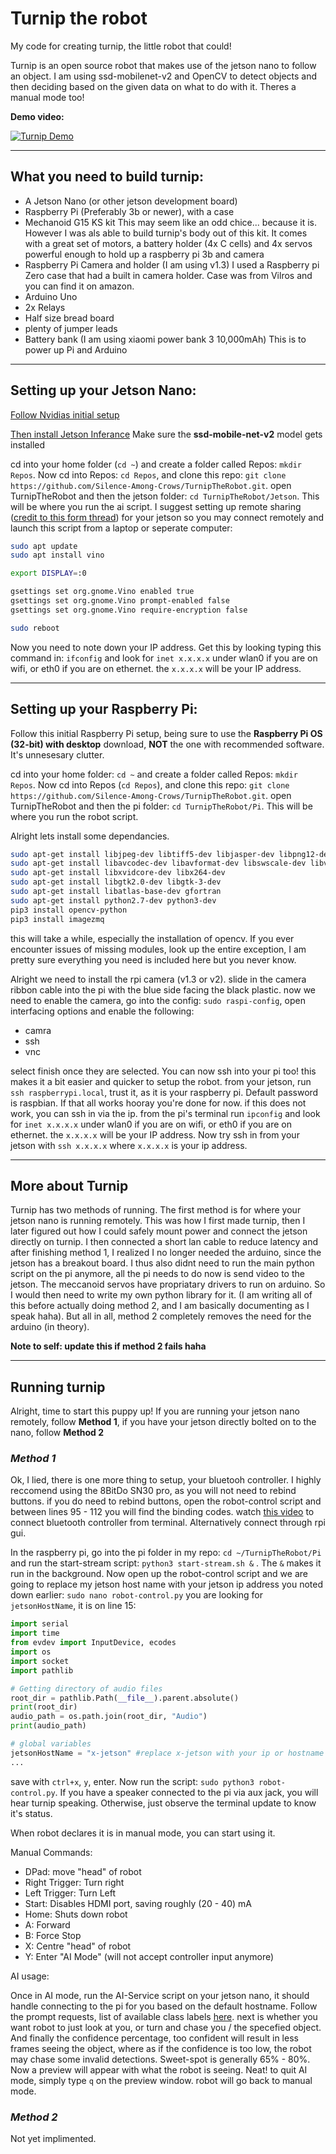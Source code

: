 # Turnip the robot

My code for creating turnip, the little robot that could!

Turnip is an open source robot that makes use of the jetson nano to follow an object. I am using ssd-mobilenet-v2 and OpenCV to detect objects and then deciding based on the given data on what to do with it. Theres a manual mode too!

**Demo video:**

[![Turnip Demo](https://img.youtube.com/vi/9klELAZi3hI/0.jpg)](https://www.youtube.com/watch?v=9klELAZi3hI "Turnip Demo")

---

## What you need to build turnip:

- A Jetson Nano (or other jetson development board)
- Raspberry Pi (Preferably 3b or newer), with a case
- Mechanoid G15 KS kit
  This may seem like an odd chice... because it is. However I was als able to build turnip's body out of this kit. It comes with a great set of motors, a battery holder (4x C cells) and 4x servos powerful enough to hold up a raspberry pi 3b and camera
- Raspberry Pi Camera and holder
 (I am using v1.3) I used a Raspberry pi Zero case that had a built in camera holder. Case was from Vilros and you can find it on amazon.
- Arduino Uno
- 2x Relays
- Half size bread board
- plenty of jumper leads
- Battery bank (I am using xiaomi power bank 3 10,000mAh)
  This is to power up Pi and Arduino

---

## Setting up your Jetson Nano:

[Follow Nvidias initial setup](https://developer.nvidia.com/embedded/learn/get-started-jetson-nano-devkit)

[Then install Jetson Inferance](https://github.com/dusty-nv/jetson-inference/blob/master/docs/building-repo-2.md) Make sure the **ssd-mobile-net-v2** model gets installed

cd into your home folder (`cd ~`) and create a folder called Repos: `mkdir Repos`. Now cd into Repos: `cd Repos`, and clone this repo: `git clone https://github.com/Silence-Among-Crows/TurnipTheRobot.git`. open TurnipTheRobot and then the jetson folder: `cd TurnipTheRobot/Jetson`. This will be where you run the ai script. I suggest setting up remote sharing ([credit to this form thread](https://forums.developer.nvidia.com/t/jetson-nano-vnc-headless-connections/77399)) for your jetson so you may connect remotely and launch this script from a laptop or seperate computer:

``` bash
sudo apt update
sudo apt install vino

export DISPLAY=:0

gsettings set org.gnome.Vino enabled true
gsettings set org.gnome.Vino prompt-enabled false
gsettings set org.gnome.Vino require-encryption false

sudo reboot
```

Now you need to note down your IP address. Get this by looking typing this command in: `ifconfig` and look for `inet x.x.x.x` under wlan0 if you are on wifi, or eth0 if you are on ethernet. the `x.x.x.x` will be your IP address.

---

## Setting up your Raspberry Pi:

Follow this initial Raspberry Pi setup, being sure to use the **Raspberry Pi OS (32-bit) with desktop** download, **NOT** the one with recommended software. It's unnesesary clutter.

cd into your home folder: `cd ~` and create a folder called Repos: `mkdir Repos`. Now cd into Repos (`cd Repos`), and clone this repo: `git clone https://github.com/Silence-Among-Crows/TurnipTheRobot.git`. open TurnipTheRobot and then the pi folder: `cd TurnipTheRobot/Pi`. This will be where you run the robot script.

Alright lets install some dependancies. 

``` bash
sudo apt-get install libjpeg-dev libtiff5-dev libjasper-dev libpng12-dev
sudo apt-get install libavcodec-dev libavformat-dev libswscale-dev libv4l-dev
sudo apt-get install libxvidcore-dev libx264-dev
sudo apt-get install libgtk2.0-dev libgtk-3-dev
sudo apt-get install libatlas-base-dev gfortran
sudo apt-get install python2.7-dev python3-dev
pip3 install opencv-python
pip3 install imagezmq
```

this will take a while, especially the installation of opencv. If you ever encounter issues of missing modules, look up the entire exception, I am pretty sure everything you need is included here but you never know.

Alright we need to install the rpi camera (v1.3 or v2). slide in the camera ribbon cable into the pi with the blue side facing the black plastic. now we need to enable the camera, go into the config: `sudo raspi-config`, open interfacing options and enable the following:

- camra
- ssh
- vnc

select finish once they are selected. You can now ssh into your pi too! this makes it a bit easier and quicker to setup the robot. from your jetson, run `ssh raspberrypi.local`, trust it, as it is your raspberry pi. Default password is raspbian. If that all works hooray you're done for now. if this does not work, you can ssh in via the ip. from the pi's terminal run `ipconfig` and look for `inet x.x.x.x` under wlan0 if you are on wifi, or eth0 if you are on ethernet. the `x.x.x.x` will be your IP address. Now try ssh in from your jetson with `ssh x.x.x.x` where `x.x.x.x` is your ip address.

---

## More about Turnip

Turnip has two methods of running. The first method is for where your jetson nano is running remotely. This was how I first made turnip, then I later figured out how I could safely mount power and connect the jetson directly on turnip. I then connected a short lan cable to reduce latency and after finishing method 1, I realized I no longer needed the arduino, since the jetson has a breakout board. I thus also didnt need to run the main python script on the pi anymore, all the pi needs to do now is send video to the jetson. The meccanoid servos have propriatary drivers to run on arduino. So I would then need to write my own python library for it. (I am writing all of this before actually doing method 2, and I am basically documenting as I speak haha). But all in all, method 2 completely removes the need for the arduino (in theory).

**Note to self: update this if method 2 fails haha**

---

## Running turnip

Alright, time to start this puppy up! If you are running your jetson nano remotely, follow **Method 1**, if you have your jetson directly bolted on to the nano, follow **Method 2**

### *Method 1*

Ok, I lied, there is one more thing to setup, your bluetooh controller. I highly reccomend using the 8BitDo SN30 pro, as you will not need to rebind buttons. if you do need to rebind buttons, open the robot-control script and between lines 95 - 112 you will find the binding codes. watch [this video](https://www.youtube.com/watch?v=F5-dV6ULeg8) to connect bluetooth controller from terminal. Alternatively connect through rpi gui.

In the raspberry pi, go into the pi folder in my repo: `cd ~/TurnipTheRobot/Pi` and run the start-stream script: `python3 start-stream.sh &` . The `&` makes it run in the background. Now open up the robot-control script and we are going to replace my jetson host name with your jetson ip address you noted down earlier: `sudo nano robot-control.py` you are looking for `jetsonHostName`, it is on line 15:

``` python
import serial
import time
from evdev import InputDevice, ecodes
import os
import socket
import pathlib

# Getting directory of audio files
root_dir = pathlib.Path(__file__).parent.absolute()
print(root_dir)
audio_path = os.path.join(root_dir, "Audio")
print(audio_path)

# global variables
jetsonHostName = "x-jetson" #replace x-jetson with your ip or hostname
...
```

save with `ctrl+x`, `y`, enter. Now run the script: `sudo python3 robot-control.py`. If you have a speaker connected to the pi via aux jack, you will hear turnip speaking. Otherwise, just observe the terminal update to know it's status.

When robot declares it is in manual mode, you can start using it.

Manual Commands:

- DPad: move "head" of robot
- Right Trigger: Turn right
- Left Trigger: Turn Left
- Start: Disables HDMI port, saving roughly (20 - 40) mA
- Home: Shuts down robot
- A: Forward
- B: Force Stop
- X: Centre "head" of robot
- Y: Enter "AI Mode" (will not accept controller input anymore)

AI usage:

Once in AI mode, run the AI-Service script on your jetson nano, it should handle connecting to the pi for you based on the default hostname. Follow the prompt requests, list of available class labels [here](https://gist.github.com/AruniRC/7b3dadd004da04c80198557db5da4bda). next is whether you want robot to just look at you, or turn and chase you / the specefied object. And finally the confidence percentage, too confident will result in less frames seeing the object, where as if the confidence is too low, the robot may chase some invalid detections. Sweet-spot is generally 65% - 80%. Now a preview will appear with what the robot is seeing. Neat! to quit AI mode, simply type `q` on the preview window. robot will go back to manual mode.

### *Method 2*

Not yet implimented.
